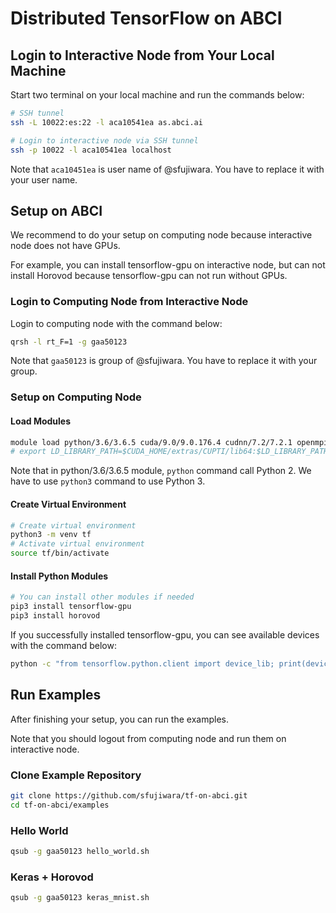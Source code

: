 # Distributed TensorFlow on ABCI

## Login to Interactive Node from Your Local Machine

Start two terminal on your local machine and run the commands below:

```bash
# SSH tunnel
ssh -L 10022:es:22 -l aca10541ea as.abci.ai
```

```bash
# Login to interactive node via SSH tunnel
ssh -p 10022 -l aca10541ea localhost
```

Note that `aca10451ea` is user name of @sfujiwara.
You have to replace it with your user name.

## Setup on ABCI

We recommend to do your setup on computing node because interactive node does not have GPUs.

For example, you can install tensorflow-gpu on interactive node, but can not install Horovod because tensorflow-gpu can not run without GPUs.

### Login to Computing Node from Interactive Node

Login to computing node with the command below:

```bash
qrsh -l rt_F=1 -g gaa50123
```

Note that `gaa50123` is group of @sfujiwara.
You have to replace it with your group.

### Setup on Computing Node

#### Load Modules

```bash
module load python/3.6/3.6.5 cuda/9.0/9.0.176.4 cudnn/7.2/7.2.1 openmpi/2.1.5
# export LD_LIBRARY_PATH=$CUDA_HOME/extras/CUPTI/lib64:$LD_LIBRARY_PATH
```

Note that in python/3.6/3.6.5 module, `python` command call Python 2.
We have to use `python3` command to use Python 3.

#### Create Virtual Environment

```bash
# Create virtual environment
python3 -m venv tf
# Activate virtual environment
source tf/bin/activate
```

#### Install Python Modules

```bash
# You can install other modules if needed
pip3 install tensorflow-gpu
pip3 install horovod
```

If you successfully installed tensorflow-gpu, you can see available devices with the command below:

```bash
python -c "from tensorflow.python.client import device_lib; print(device_lib.list_local_devices())"
```

## Run Examples

After finishing your setup, you can run the examples.

Note that you should logout from computing node and run them on interactive node.

### Clone Example Repository

```bash
git clone https://github.com/sfujiwara/tf-on-abci.git
cd tf-on-abci/examples
```

### Hello World

```bash
qsub -g gaa50123 hello_world.sh
```

### Keras + Horovod

```bash
qsub -g gaa50123 keras_mnist.sh
```
